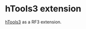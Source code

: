 hTools3 extension
=================

[hTools3](http://github.com/gferreira/hTools3) as a RF3 extension.
